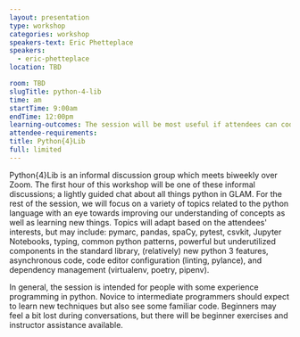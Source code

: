 ```yaml
---
layout: presentation
type: workshop
categories: workshop
speakers-text: Eric Phetteplace
speakers:
  - eric-phetteplace
location: TBD

room: TBD
slugTitle: python-4-lib
time: am
startTime: 9:00am
endTime: 12:00pm
learning-outcomes: The session will be most useful if attendees can code at least a little bit in python. People who are totally new to the language are welcome but should expect parts of the conversation to be difficult to follow.
attendee-requirements:
title: Python{4}Lib
full: limited
---
```

Python{4}Lib is an informal discussion group which meets biweekly over Zoom. The first hour of this workshop will be one of these informal discussions; a lightly guided chat about all things python in GLAM. For the rest of the session, we will focus on a variety of topics related to the python language with an eye towards improving our understanding of concepts as well as learning new things. Topics will adapt based on the attendees' interests, but may include: pymarc, pandas, spaCy, pytest, csvkit, Jupyter Notebooks, typing, common python patterns, powerful but underutilized components in the standard library, (relatively) new python 3 features, asynchronous code, code editor configuration (linting, pylance), and dependency management (virtualenv, poetry, pipenv).

In general, the session is intended for people with some experience programming in python. Novice to intermediate programmers should expect to learn new techniques but also see some familiar code. Beginners may feel a bit lost during conversations, but there will be beginner exercises and instructor assistance available.
